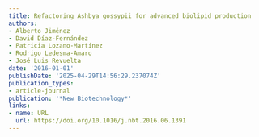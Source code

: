 ```yaml
---
title: Refactoring Ashbya gossypii for advanced biolipid production
authors:
- Alberto Jiménez
- David Díaz-Fernández
- Patricia Lozano‐Martínez
- Rodrigo Ledesma‐Amaro
- José Luis Revuelta
date: '2016-01-01'
publishDate: '2025-04-29T14:56:29.237074Z'
publication_types:
- article-journal
publication: '*New Biotechnology*'
links:
- name: URL
  url: https://doi.org/10.1016/j.nbt.2016.06.1391
---
```

